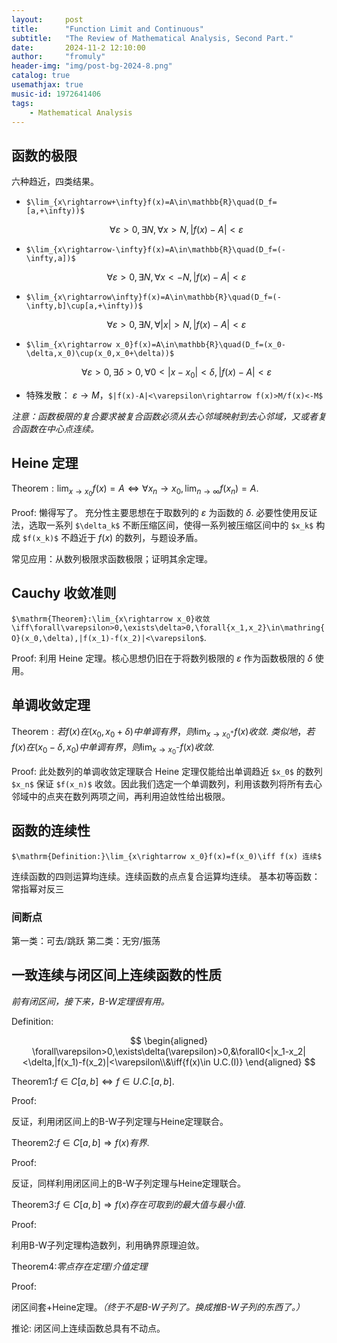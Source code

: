 ```yaml
---
layout:     post
title:      "Function Limit and Continuous"
subtitle:   "The Review of Mathematical Analysis, Second Part."
date:       2024-11-2 12:10:00
author:     "fromuly"
header-img: "img/post-bg-2024-8.png"
catalog: true
usemathjax: true
music-id: 1972641406
tags:
    - Mathematical Analysis
---
```


## 函数的极限

六种趋近，四类结果。

- `$\lim_{x\rightarrow+\infty}f(x)=A\in\mathbb{R}\quad(D_f=[a,+\infty))$`

    $$
        \forall{\varepsilon>0},\exists N,\forall x>N, |f(x)-A|<\varepsilon
    $$

- `$\lim_{x\rightarrow-\infty}f(x)=A\in\mathbb{R}\quad(D_f=(-\infty,a])$`

    $$
        \forall{\varepsilon>0},\exists N,\forall x<-N, |f(x)-A|<\varepsilon
    $$

- `$\lim_{x\rightarrow\infty}f(x)=A\in\mathbb{R}\quad(D_f=(-\infty,b]\cup[a,+\infty))$`

    $$
        \forall{\varepsilon>0},\exists N,\forall |x|>N, |f(x)-A|<\varepsilon
    $$

- `$\lim_{x\rightarrow x_0}f(x)=A\in\mathbb{R}\quad(D_f=(x_0-\delta,x_0)\cup(x_0,x_0+\delta))$`

    $$
        \forall{\varepsilon>0},\exists\delta>0,\forall 0<|x-x_0|<\delta, |f(x)-A|<\varepsilon
    $$

- 特殊发散： $\varepsilon\rightarrow M$，`$|f(x)-A|<\varepsilon\rightarrow f(x)>M/f(x)<-M$`

*注意：函数极限的复合要求被复合函数必须从去心邻域映射到去心邻域，又或者复合函数在中心点连续。*

## Heine 定理

$\mathrm{Theorem}:\lim_{x\rightarrow x_0}f(x)=A\iff\forall x_n\rightarrow x_0,\lim_{n\rightarrow\infty}f(x_n)=A.$

$\mathrm{Proof}:$
懒得写了。
充分性主要思想在于取数列的 $\varepsilon$ 为函数的 $\delta.$
必要性使用反证法，选取一系列 `$\delta_k$` 不断压缩区间，使得一系列被压缩区间中的 `$x_k$` 构成 `$f(x_k)$` 不趋近于 $f(x)$ 的数列，与题设矛盾。

常见应用：从数列极限求函数极限；证明其余定理。

## Cauchy 收敛准则

`$\mathrm{Theorem}:\lim_{x\rightarrow x_0}收敛\iff\forall\varepsilon>0,\exists\delta>0,\forall{x_1,x_2}\in\mathring{O}(x_0,\delta),|f(x_1)-f(x_2)|<\varepsilon$`.

$\mathrm{Proof}:$
利用 Heine 定理。核心思想仍旧在于将数列极限的 $\varepsilon$ 作为函数极限的 $\delta$ 使用。

## 单调收敛定理

$\mathrm{Theorem}:若f(x)在(x_0,x_0+\delta)中单调有界，则\lim_{x\rightarrow x_0^+}f(x)收敛.$
$类似地，若f(x)在(x_0-\delta,x_0)中单调有界，则\lim_{x\rightarrow x_0^-}f(x)收敛.$

$\mathrm{Proof:}$
此处数列的单调收敛定理联合 Heine 定理仅能给出单调趋近 `$x_0$` 的数列 `$x_n$` 保证 `$f(x_n)$` 收敛。因此我们选定一个单调数列，利用该数列将所有去心邻域中的点夹在数列两项之间，再利用迫敛性给出极限。

## 函数的连续性

`$\mathrm{Definition:}\lim_{x\rightarrow x_0}f(x)=f(x_0)\iff f(x) 连续$`

连续函数的四则运算均连续。连续函数的点点复合运算均连续。
基本初等函数：常指幂对反三

### 间断点

第一类：可去/跳跃
第二类：无穷/振荡

## 一致连续与闭区间上连续函数的性质

*前有闭区间，接下来，B-W定理很有用。*

$\mathrm{Definition:}$

$$
\begin{aligned}
    \forall\varepsilon>0,\exists\delta(\varepsilon)>0,&\forall0<|x_1-x_2|<\delta,|f(x_1)-f(x_2)|<\varepsilon\\&\iff{f(x)\in U.C.(I)}
\end{aligned}
$$

$\mathrm{Theorem1:}f\in C[a,b]\iff{f\in U.C.[a,b]}.$

$\mathrm{Proof:}$

反证，利用闭区间上的B-W子列定理与Heine定理联合。

$\mathrm{Theorem2:}f\in C[a,b]\Rightarrow{f(x) 有界}.$

$\mathrm{Proof:}$

反证，同样利用闭区间上的B-W子列定理与Heine定理联合。

$\mathrm{Theorem3:}f\in C[a,b]\Rightarrow{f(x) 存在可取到的最大值与最小值}.$

$\mathrm{Proof:}$

利用B-W子列定理构造数列，利用确界原理迫敛。

$\mathrm{Theorem4:}零点存在定理/介值定理$

$\mathrm{Proof:}$

闭区间套+Heine定理。*（终于不是B-W子列了。换成推B-W子列的东西了。）*  

$\mathrm{推论:}$ 闭区间上连续函数总具有不动点。
